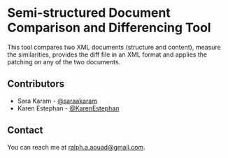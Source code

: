 # Semi-structured Document Comparison and Differencing Tool
This tool compares two XML documents (structure and content), measure the similarities, provides the diff file in an XML format and applies the patching on any of the two documents. 

## Contributors
* Sara Karam - [@saraakaram](https://github.com/saraakaram)
* Karen Estephan - [@KarenEstephan](https://github.com/KarenEstephan)


## Contact

You can reach me at <ralph.a.aouad@gmail.com>.
